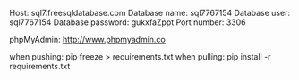 Host: sql7.freesqldatabase.com
Database name: sql7767154
Database user: sql7767154
Database password: gukxfaZppt
Port number: 3306

phpMyAdmin: http://www.phpmyadmin.co

when pushing: pip freeze > requirements.txt
when pulling: pip install -r requirements.txt